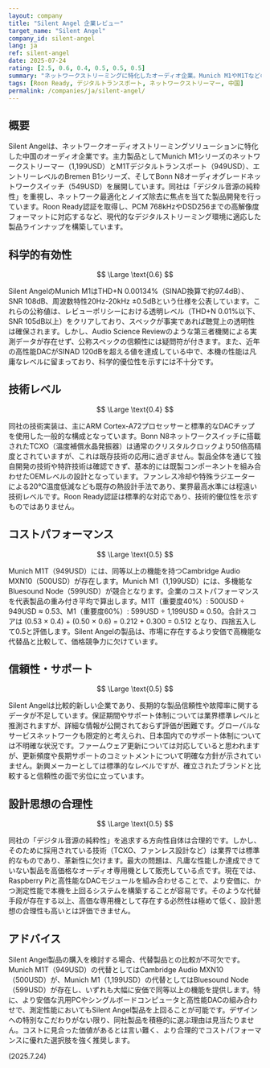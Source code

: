 ```yaml
---
layout: company
title: "Silent Angel 企業レビュー"
target_name: "Silent Angel"
company_id: silent-angel
lang: ja
ref: silent-angel
date: 2025-07-24
rating: [2.5, 0.6, 0.4, 0.5, 0.5, 0.5]
summary: "ネットワークストリーミングに特化したオーディオ企業。Munich M1やM1Tなどのネットワークストリーマーを展開するが、技術革新性とコストパフォーマンスの面で課題が顕著。"
tags: [Roon Ready, デジタルトランスポート, ネットワークストリーマー, 中国]
permalink: /companies/ja/silent-angel/
---
```

## 概要

Silent Angelは、ネットワークオーディオストリーミングソリューションに特化した中国のオーディオ企業です。主力製品としてMunich M1シリーズのネットワークストリーマー（1,199USD）とM1Tデジタルトランスポート（949USD）、エントリーレベルのBremen B1シリーズ、そしてBonn N8オーディオグレードネットワークスイッチ（549USD）を展開しています。同社は「デジタル音源の純粋性」を重視し、ネットワーク最適化とノイズ除去に焦点を当てた製品開発を行っています。Roon Ready認証を取得し、PCM 768kHzやDSD256までの高解像度フォーマットに対応するなど、現代的なデジタルストリーミング環境に適応した製品ラインナップを構築しています。

## 科学的有効性

$$ \Large \text{0.6} $$

Silent AngelのMunich M1はTHD+N 0.00134%（SINAD換算で約97.4dB）、SNR 108dB、周波数特性20Hz-20kHz ±0.5dBという仕様を公表しています。これらの公称値は、レビューポリシーにおける透明レベル（THD+N 0.01%以下、SNR 105dB以上）をクリアしており、スペックが事実であれば聴覚上の透明性は確保されます。しかし、Audio Science Reviewのような第三者機関による実測データが存在せず、公称スペックの信頼性には疑問符が付きます。また、近年の高性能DACがSINAD 120dBを超える値を達成している中で、本機の性能は凡庸なレベルに留まっており、科学的優位性を示すには不十分です。

## 技術レベル

$$ \Large \text{0.4} $$

同社の技術実装は、主にARM Cortex-A72プロセッサーと標準的なDACチップを使用した一般的な構成となっています。Bonn N8ネットワークスイッチに搭載されたTCXO（温度補償水晶発振器）は通常のクリスタルクロックより50倍高精度とされていますが、これは既存技術の応用に過ぎません。製品全体を通じて独自開発の技術や特許技術は確認できず、基本的には既製コンポーネントを組み合わせたOEMレベルの設計となっています。ファンレス冷却や特殊ラジエーターによる20°C温度低減なども既存の熱設計手法であり、業界最高水準には程遠い技術レベルです。Roon Ready認証は標準的な対応であり、技術的優位性を示すものではありません。

## コストパフォーマンス

$$ \Large \text{0.5} $$

Munich M1T（949USD）には、同等以上の機能を持つCambridge Audio MXN10（500USD）が存在します。Munich M1（1,199USD）には、多機能なBluesound Node（599USD）が競合となります。企業のコストパフォーマンスを代表製品の重み付き平均で算出します。M1T（重要度40%）: 500USD ÷ 949USD ≈ 0.53、M1（重要度60%）: 599USD ÷ 1,199USD ≈ 0.50。合計スコアは (0.53 × 0.4) + (0.50 × 0.6) = 0.212 + 0.300 = 0.512 となり、四捨五入して0.5と評価します。Silent Angelの製品は、市場に存在するより安価で高機能な代替品と比較して、価格競争力に欠けています。

## 信頼性・サポート

$$ \Large \text{0.5} $$

Silent Angelは比較的新しい企業であり、長期的な製品信頼性や故障率に関するデータが不足しています。保証期間やサポート体制については業界標準レベルと推測されますが、詳細な情報が公開されておらず評価が困難です。グローバルなサービスネットワークも限定的と考えられ、日本国内でのサポート体制については不明確な状況です。ファームウェア更新については対応していると思われますが、更新頻度や長期サポートのコミットメントについて明確な方針が示されていません。新興メーカーとしては標準的なレベルですが、確立されたブランドと比較すると信頼性の面で劣位に立っています。

## 設計思想の合理性

$$ \Large \text{0.5} $$

同社の「デジタル音源の純粋性」を追求する方向性自体は合理的です。しかし、そのために採用されている技術（TCXO、ファンレス設計など）は業界では標準的なものであり、革新性に欠けます。最大の問題は、凡庸な性能しか達成できていない製品を高価格なオーディオ専用機として販売している点です。現在では、Raspberry Piと高性能なDACモジュールを組み合わせることで、より安価に、かつ測定性能で本機を上回るシステムを構築することが容易です。そのような代替手段が存在する以上、高価な専用機として存在する必然性は極めて低く、設計思想の合理性も高いとは評価できません。

## アドバイス

Silent Angel製品の購入を検討する場合、代替製品との比較が不可欠です。Munich M1T（949USD）の代替としてはCambridge Audio MXN10（500USD）が、Munich M1（1,199USD）の代替としてはBluesound Node（599USD）が存在し、いずれも大幅に安価で同等以上の機能を提供します。特に、より安価な汎用PCやシングルボードコンピュータと高性能DACの組み合わせで、測定性能においてもSilent Angel製品を上回ることが可能です。デザインへの特別なこだわりがない限り、同社製品を積極的に選ぶ理由は見当たりません。コストに見合った価値があるとは言い難く、より合理的でコストパフォーマンスに優れた選択肢を強く推奨します。

(2025.7.24)
